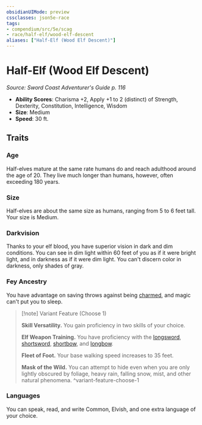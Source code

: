 ```yaml
---
obsidianUIMode: preview
cssclasses: json5e-race
tags:
- compendium/src/5e/scag
- race/half-elf/wood-elf-descent
aliases: ["Half-Elf (Wood Elf Descent)"]
---
```

# Half-Elf (Wood Elf Descent)
*Source: Sword Coast Adventurer's Guide p. 116*  

- **Ability Scores**: Charisma +2, Apply +1 to 2 (distinct) of Strength, Dexterity, Constitution, Intelligence, Wisdom
- **Size**: Medium
- **Speed**: 30 ft.

## Traits

### Age

Half-elves mature at the same rate humans do and reach adulthood around the age of 20. They live much longer than humans, however, often exceeding 180 years.

### Size

Half-elves are about the same size as humans, ranging from 5 to 6 feet tall. Your size is Medium.

### Darkvision

Thanks to your elf blood, you have superior vision in dark and dim conditions. You can see in dim light within 60 feet of you as if it were bright light, and in darkness as if it were dim light. You can't discern color in darkness, only shades of gray.

### Fey Ancestry

You have advantage on saving throws against being [charmed](/3-Mechanics/CLI/rules/conditions.md#charmed), and magic can't put you to sleep.

> [!note] Variant Feature (Choose 1)
> 
> **Skill Versatility.** You gain proficiency in two skills of your choice.
> 
> **Elf Weapon Training.** You have proficiency with the [longsword](/3-Mechanics/CLI/items/longsword.md), [shortsword](/3-Mechanics/CLI/items/shortsword.md), [shortbow](/3-Mechanics/CLI/items/shortbow.md), and [longbow](/3-Mechanics/CLI/items/longbow.md).
> 
> **Fleet of Foot.** Your base walking speed increases to 35 feet.
> 
> **Mask of the Wild.** You can attempt to hide even when you are only lightly obscured by foliage, heavy rain, falling snow, mist, and other natural phenomena.
^variant-feature-choose-1

### Languages

You can speak, read, and write Common, Elvish, and one extra language of your choice.